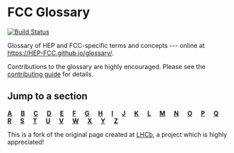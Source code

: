 # FCC Glossary

[![Build Status](https://travis-ci.com/HEP-FCC/glossary.svg?branch=master)](https://travis-ci.com/HEP-FCC/glossary)

Glossary of HEP and FCC-specific terms and concepts --- online at <https://HEP-FCC.github.io/glossary/>.

Contributions to the glossary are highly encouraged. Please see the
[contributing guide](https://github.com/HEP-FCC/glossary/blob/master/CONTRIBUTING.md)
for details.


## Jump to a section

[**A**](glossary/A.md)&nbsp;&nbsp;&nbsp;&nbsp;
[**B**](glossary/B.md)&nbsp;&nbsp;&nbsp;&nbsp;
[**C**](glossary/C.md)&nbsp;&nbsp;&nbsp;&nbsp;
[**D**](glossary/D.md)&nbsp;&nbsp;&nbsp;&nbsp;
[**E**](glossary/E.md)&nbsp;&nbsp;&nbsp;&nbsp;
[**F**](glossary/F.md)&nbsp;&nbsp;&nbsp;&nbsp;
[**G**](glossary/G.md)&nbsp;&nbsp;&nbsp;&nbsp;
[**H**](glossary/H.md)&nbsp;&nbsp;&nbsp;&nbsp;
[**I**](glossary/I.md)&nbsp;&nbsp;&nbsp;&nbsp;
[**J**](glossary/J.md)&nbsp;&nbsp;&nbsp;&nbsp;
[**K**](glossary/K.md)&nbsp;&nbsp;&nbsp;&nbsp;
[**L**](glossary/L.md)&nbsp;&nbsp;&nbsp;&nbsp;
[**M**](glossary/M.md)&nbsp;&nbsp;&nbsp;&nbsp;
[**N**](glossary/N.md)&nbsp;&nbsp;&nbsp;&nbsp;
[**O**](glossary/O.md)&nbsp;&nbsp;&nbsp;&nbsp;
[**P**](glossary/P.md)&nbsp;&nbsp;&nbsp;&nbsp;
[**Q**](glossary/Q.md)&nbsp;&nbsp;&nbsp;&nbsp;
[**R**](glossary/R.md)&nbsp;&nbsp;&nbsp;&nbsp;
[**S**](glossary/S.md)&nbsp;&nbsp;&nbsp;&nbsp;
[**T**](glossary/T.md)&nbsp;&nbsp;&nbsp;&nbsp;
[**U**](glossary/U.md)&nbsp;&nbsp;&nbsp;&nbsp;
[**V**](glossary/V.md)&nbsp;&nbsp;&nbsp;&nbsp;
[**W**](glossary/W.md)&nbsp;&nbsp;&nbsp;&nbsp;
[**X**](glossary/X.md)&nbsp;&nbsp;&nbsp;&nbsp;
[**Y**](glossary/Y.md)&nbsp;&nbsp;&nbsp;&nbsp;
[**Z**](glossary/Z.md)


This is a fork of the original page created at
[LHCb](https://lhcb.github.io/glossary/), a project which is highly appreciated!

